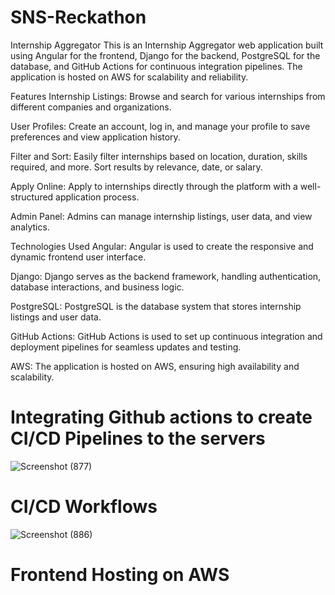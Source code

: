 # SNS-Reckathon


Internship Aggregator
This is an Internship Aggregator web application built using Angular for the frontend, Django for the backend, PostgreSQL for the database, and GitHub Actions for continuous integration pipelines. The application is hosted on AWS for scalability and reliability.

Features
Internship Listings: Browse and search for various internships from different companies and organizations.

User Profiles: Create an account, log in, and manage your profile to save preferences and view application history.

Filter and Sort: Easily filter internships based on location, duration, skills required, and more. Sort results by relevance, date, or salary.

Apply Online: Apply to internships directly through the platform with a well-structured application process.

Admin Panel: Admins can manage internship listings, user data, and view analytics.

Technologies Used
Angular: Angular is used to create the responsive and dynamic frontend user interface.

Django: Django serves as the backend framework, handling authentication, database interactions, and business logic.

PostgreSQL: PostgreSQL is the database system that stores internship listings and user data.

GitHub Actions: GitHub Actions is used to set up continuous integration and deployment pipelines for seamless updates and testing.

AWS: The application is hosted on AWS, ensuring high availability and scalability.

<h1>Integrating Github actions to create CI/CD Pipelines to the servers</h1>

![Screenshot (877)](https://github.com/01spidey/SNS-Reckathon/assets/68471103/ac0d535f-d7da-4bb6-809f-a60aaf23dcb8)

<h1>CI/CD Workflows</h1>

![Screenshot (886)](https://github.com/01spidey/SNS-Reckathon/assets/68471103/cf5010b3-d625-4953-b799-6510398a5c4a)

<h1>Frontend Hosting on AWS</h1>
